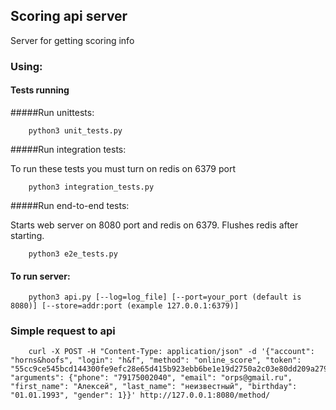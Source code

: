 ## Scoring api server

Server for getting scoring info

### Using:
#### Tests running


#####Run unittests:

```
    python3 unit_tests.py
```


#####Run integration tests:

To run these tests you must turn on redis on 6379 port


```
    python3 integration_tests.py
```

#####Run end-to-end tests: 

Starts web server on 8080 port and redis on 6379. Flushes redis after starting.

```
    python3 e2e_tests.py
```

#### To run server:

```
    python3 api.py [--log=log_file] [--port=your_port (default is 8080)] [--store=addr:port (example 127.0.0.1:6379)]
```

### Simple request to api

```
    curl -X POST -H "Content-Type: application/json" -d '{"account": "horns&hoofs", "login": "h&f", "method": "online_score", "token": "55cc9ce545bcd144300fe9efc28e65d415b923ebb6be1e19d2750a2c03e80dd209a27954dca045e5bb12418e7d89b6d718a9e35af34e14e1d5bcd5a08f21fc95", "arguments": {"phone": "79175002040", "email": "orps@gmail.ru", "first_name": "Алексей", "last_name": "неизвестный", "birthday": "01.01.1993", "gender": 1}}' http://127.0.0.1:8080/method/
```